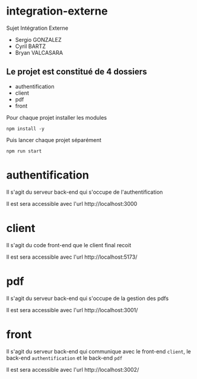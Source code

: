 # integration-externe
Sujet Intégration Externe

- Sergio GONZALEZ
- Cyril BARTZ
- Bryan VALCASARA

## Le projet est constitué de 4 dossiers
- authentification
- client
- pdf
- front

Pour chaque projet installer les modules

```
npm install -y
```

Puis lancer chaque projet séparément

```
npm run start
```

# authentification
Il s'agit du serveur back-end qui s'occupe de l'authentification

Il est sera accessible avec l'url http://localhost:3000

# client
Il s'agit du code front-end que le client final recoit

Il est sera accessible avec l'url http://localhost:5173/

# pdf
Il s'agit du serveur back-end qui s'occupe de la gestion des pdfs

Il est sera accessible avec l'url http://localhost:3001/

# front
Il s'agit du serveur back-end qui communique avec le front-end `client`, le back-end `authentification` et le back-end `pdf`

Il est sera accessible avec l'url http://localhost:3002/